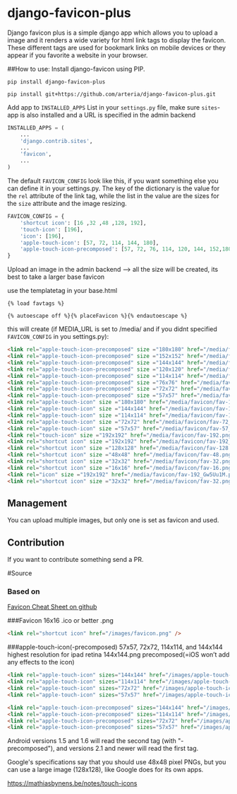# django-favicon-plus #

Django favicon plus is a simple django app which allows you to upload a image and it renders a wide variety for html link tags to display the favicon. These different tags are used for bookmark links on mobile devices or they appear if you favorite a website in your browser. 

##How to use:
Install django-favicon using PIP.
```shell
pip install django-favicon-plus
 
pip install git+https://github.com/arteria/django-favicon-plus.git
```

Add app to `INSTALLED_APPS` List in your `settings.py` file, make sure `sites`-app is also installed and a URL is specified in the admin backend

```python
INSTALLED_APPS = (
    ...
    'django.contrib.sites',
    ...
    'favicon',
    ...
)
```    
The default `FAVICON_CONFIG` look like this, if you want something else you can define it in your settings.py. The key of the dictionary is the value for the `rel` attribute of the link tag, while the list in the value are the sizes for the `size` attribute and the image resizing.
```python
FAVICON_CONFIG = {
    'shortcut icon': [16 ,32 ,48 ,128, 192],
    'touch-icon': [196],
    'icon': [196],
    'apple-touch-icon': [57, 72, 114, 144, 180],
    'apple-touch-icon-precomposed': [57, 72, 76, 114, 120, 144, 152,180],
}
```
Upload an image in the admin backend --> all the size will be created, its best to take a larger base favicon

use the templatetag in your base.html
```html+django
{% load favtags %}
    
{% autoescape off %}{% placeFavicon %}{% endautoescape %}
```
this will create (if MEDIA_URL is set to /media/ and if you didnt specified `FAVICON_CONFIG` in you settings.py):
```html
<link rel="apple-touch-icon-precomposed" size ="180x180" href="/media/favicon/fav-180.png"/>
<link rel="apple-touch-icon-precomposed" size ="152x152" href="/media/favicon/fav-152.png"/>
<link rel="apple-touch-icon-precomposed" size ="144x144" href="/media/favicon/fav-144.png"/>
<link rel="apple-touch-icon-precomposed" size ="120x120" href="/media/favicon/fav-120.png"/>
<link rel="apple-touch-icon-precomposed" size ="114x114" href="/media/favicon/fav-114.png"/>
<link rel="apple-touch-icon-precomposed" size ="76x76" href="/media/favicon/fav-76.png"/>
<link rel="apple-touch-icon-precomposed" size ="72x72" href="/media/favicon/fav-72.png"/>
<link rel="apple-touch-icon-precomposed" size ="57x57" href="/media/favicon/fav-57.png"/>
<link rel="apple-touch-icon" size ="180x180" href="/media/favicon/fav-180_5l5PyO1.png"/>
<link rel="apple-touch-icon" size ="144x144" href="/media/favicon/fav-144_5A8THfC.png"/>
<link rel="apple-touch-icon" size ="114x114" href="/media/favicon/fav-114_GqBGFXA.png"/>
<link rel="apple-touch-icon" size ="72x72" href="/media/favicon/fav-72_UoWu9ik.png"/>
<link rel="apple-touch-icon" size ="57x57" href="/media/favicon/fav-57_sfX3XoJ.png"/>
<link rel="touch-icon" size ="192x192" href="/media/favicon/fav-192.png"/>
<link rel="shortcut icon" size ="192x192" href="/media/favicon/fav-192_rD0bCKr.png"/>
<link rel="shortcut icon" size ="128x128" href="/media/favicon/fav-128.png"/>
<link rel="shortcut icon" size ="48x48" href="/media/favicon/fav-48.png"/>
<link rel="shortcut icon" size ="32x32" href="/media/favicon/fav-32.png"/>
<link rel="shortcut icon" size ="16x16" href="/media/favicon/fav-16.png"/>
<link rel="icon" size ="192x192" href="/media/favicon/fav-192_Gw5Uu1M.png"/>
<link rel="shortcut icon" size ="32x32" href="/media/favicon/fav-32.png"/>
```
## Management

You can upload multiple images, but only one is set as favicon and used.


## Contribution

If you want to contribute something send a PR.


#Source

### Based on 

[Favicon Cheat Sheet on github](https://github.com/audreyr/favicon-cheat-sheet)

###Favicon
16x16 .ico or better .png
```html
<link rel="shortcut icon" href="/images/favicon.png" />
```
###apple-touch-icon(-precomposed)
57x57, 72x72, 114x114, and 144x144
highest resolution for ipad retina 144x144.png precomposed(=iOS won’t add any effects to the icon)
```html
<link rel="apple-touch-icon" sizes="144x144" href="/images/apple-touch-icon-144x144.png">
<link rel="apple-touch-icon" sizes="114x114" href="/images/apple-touch-icon-114x114.png">
<link rel="apple-touch-icon" sizes="72x72" href="/images/apple-touch-icon-72x72.png">
<link rel="apple-touch-icon" sizes="57x57" href="/images/apple-touch-icon-57x57.png">

<link rel="apple-touch-icon-precomposed" sizes="144x144" href="/images/apple-touch-icon-144x144.png">
<link rel="apple-touch-icon-precomposed" sizes="114x114" href="/images/apple-touch-icon-114x114.png">
<link rel="apple-touch-icon-precomposed" sizes="72x72" href="/images/apple-touch-icon-72x72.png">
<link rel="apple-touch-icon-precomposed" sizes="57x57" href="/images/apple-touch-icon-57x57.png">
```
Android versions 1.5 and 1.6 will read the second tag (with "-precomposed"), and versions 2.1 and newer will read the first tag.

Google's specifications say that you should use 48x48 pixel PNGs, but you can use a large image (128x128), like Google does for its own apps.

https://mathiasbynens.be/notes/touch-icons
